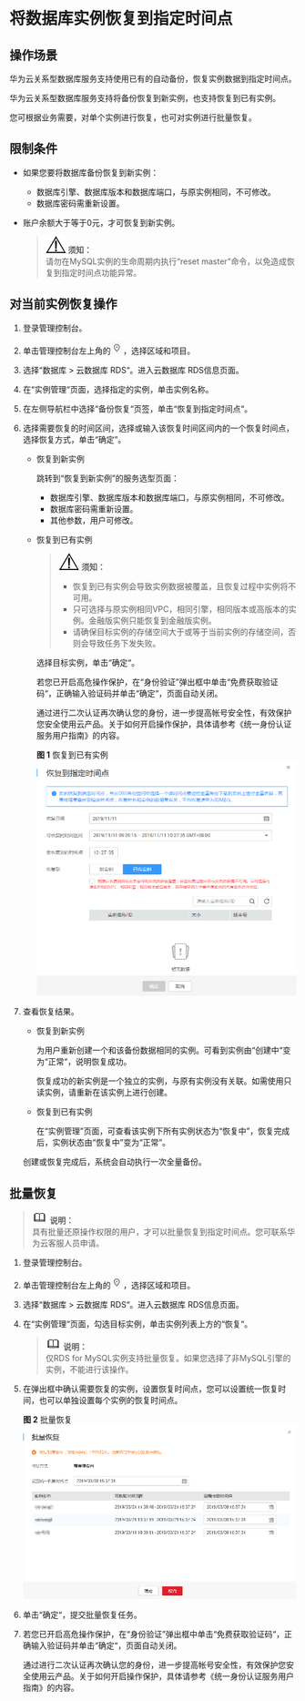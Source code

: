 # 将数据库实例恢复到指定时间点<a name="zh-cn_topic_0044703399"></a>

## 操作场景<a name="section3037032812838"></a>

华为云关系型数据库服务支持使用已有的自动备份，恢复实例数据到指定时间点。

华为云关系型数据库服务支持将备份恢复到新实例，也支持恢复到已有实例。

您可根据业务需要，对单个实例进行恢复，也可对实例进行批量恢复。

## 限制条件<a name="section18971149163412"></a>

-   如果您要将数据库备份恢复到新实例：
    -   数据库引擎、数据库版本和数据库端口，与原实例相同，不可修改。
    -   数据库密码需重新设置。

-   账户余额大于等于0元，才可恢复到新实例。

    >![](public_sys-resources/icon-notice.gif) **须知：**   
    >请勿在MySQL实例的生命周期内执行“reset master”命令，以免造成恢复到指定时间点功能异常。  


## 对当前实例恢复操作<a name="section26193354164653"></a>

1.  登录管理控制台。
2.  单击管理控制台左上角的![](figures/Region灰色图标.png)，选择区域和项目。
3.  选择“数据库  \>  云数据库 RDS“。进入云数据库 RDS信息页面。
4.  在“实例管理“页面，选择指定的实例，单击实例名称。
5.  在左侧导航栏中选择“备份恢复“页签，单击“恢复到指定时间点“。
6.  选择需要恢复的时间区间，选择或输入该恢复时间区间内的一个恢复时间点，选择恢复方式，单击“确定”。
    -   恢复到新实例

        跳转到“恢复到新实例”的服务选型页面：

        -   数据库引擎、数据库版本和数据库端口，与原实例相同，不可修改。
        -   数据库密码需重新设置。
        -   其他参数，用户可修改。

    -   恢复到已有实例

        >![](public_sys-resources/icon-notice.gif) **须知：**   
        >-   恢复到已有实例会导致实例数据被覆盖，且恢复过程中实例将不可用。  
        >-   只可选择与原实例相同VPC，相同引擎，相同版本或高版本的实例。金融版实例只能恢复到金融版实例。  
        >-   请确保目标实例的存储空间大于或等于当前实例的存储空间，否则会导致任务下发失败。  

        选择目标实例，单击“确定“。

        若您已开启高危操作保护，在“身份验证”弹出框中单击“免费获取验证码“，正确输入验证码并单击“确定“，页面自动关闭。

        通过进行二次认证再次确认您的身份，进一步提高帐号安全性，有效保护您安全使用云产品。关于如何开启操作保护，具体请参考《统一身份认证服务用户指南》的内容。

        **图 1**  恢复到已有实例<a name="fig123128437496"></a>  
        ![](figures/恢复到已有实例.png "恢复到已有实例")

7.  查看恢复结果。

    -   恢复到新实例

        为用户重新创建一个和该备份数据相同的实例。可看到实例由“创建中“变为“正常“，说明恢复成功。

        恢复成功的新实例是一个独立的实例，与原有实例没有关联。如需使用只读实例，请重新在该实例上进行创建。

    -   恢复到已有实例

        在“实例管理”页面，可查看该实例下所有实例状态为“恢复中”，恢复完成后，实例状态由“恢复中”变为“正常”。

    创建或恢复完成后，系统会自动执行一次全量备份。


## 批量恢复<a name="section125961317718"></a>

>![](public_sys-resources/icon-note.gif) **说明：**   
>具有批量还原操作权限的用户，才可以批量恢复到指定时间点。您可联系华为云客服人员申请。  

1.  登录管理控制台。
2.  单击管理控制台左上角的![](figures/Region灰色图标.png)，选择区域和项目。
3.  选择“数据库  \>  云数据库 RDS“。进入云数据库 RDS信息页面。
4.  在“实例管理“页面，勾选目标实例，单击实例列表上方的“恢复“。

    >![](public_sys-resources/icon-note.gif) **说明：**   
    >仅RDS for MySQL实例支持批量恢复。如果您选择了非MySQL引擎的实例，不能进行该操作。  

5.  在弹出框中确认需要恢复的实例，设置恢复时间点，您可以设置统一恢复时间，也可以单独设置每个实例的恢复时间点。

    **图 2**  批量恢复<a name="fig99996814920"></a>  
    ![](figures/批量恢复.png "批量恢复")

6.  单击“确定“，提交批量恢复任务。
7.  若您已开启高危操作保护，在“身份验证”弹出框中单击“免费获取验证码“，正确输入验证码并单击“确定“，页面自动关闭。

    通过进行二次认证再次确认您的身份，进一步提高帐号安全性，有效保护您安全使用云产品。关于如何开启操作保护，具体请参考《统一身份认证服务用户指南》的内容。


